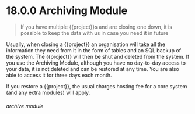 # 18.0.0 Archiving Module

> If you have multiple {{project}}s and are closing one down, it is possible to keep the data with us in case you need it in future

Usually, when closing a {{project}} an organisation will take all the information they need from it in the form of tables and an SQL backup of the system. The {{project}} will then be shut and deleted from the system. If you use the Archiving Module, although you have no day-to-day access to your data, it is not deleted and can be restored at any time. You are also able to access it for three days each month.

If you restore a {{project}}, the usual charges hosting fee for a core system (and any extra modules) will apply.


###### archive module
